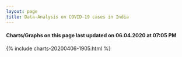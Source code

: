 ```yaml
---
layout: page
title: Data-Analysis on COVID-19 cases in India
---
```

#### Charts/Graphs on this page last updated on 06.04.2020 at 07:05 PM
{% include charts-20200406-1905.html %}